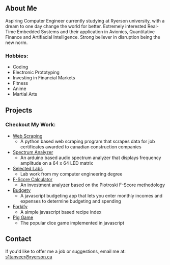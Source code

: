 ## About Me

Aspiring Computer Engineer currently studying at Ryerson university, with a dream to one day change the world for better. Extremely interested Real-Time Embedded Systems and their application in Avionics, Quantitative Finance and Artifiacial Intelligence. Strong believer in disruption being the new norm. 

### Hobbies:
* Coding 
* Electronic Prototyping
* Investing in Financial Markets
* Fitness
* Anime 
* Martial Arts

## Projects

### Checkout My Work:
* [Web Scraping](https://sarmadtanveer.github.io/dcn-scraping/)
  * A python based web scraping program that scrapes data for job certificates awarded to canadian construction companies
* [Spectrum Analyzer](https://sarmadtanveer.github.io/spectrum-analyzer/)
  * An arduino based audio spectrum analyzer that displays frequency amplitude on a 64 x 64 LED matrix
* [Selected Labs](https://github.com/SarmadTanveer/labs)
  * Lab work from my computer engineering degree
* [F-Score Calculator](https://sarmadtanveer.github.io/F-Score-Calculator/)
  * An investment analyzer based on the Piotroski F-Score methodology
* [Budgety](/Budgety/index.html)
  * A javascript budgeting app that lets you enter monthly incomes and expenses to determine budgeting and spending
* [Forkify](/forkify/index.html)
  * A simple javascript based recipe index
* [Pig Game](/pigGame/index.html)
  * The popular dice game implemented in javascript

## Contact

If you'd like to offer me a job or suggestions, email me at: s1tanveer@ryerson.ca
